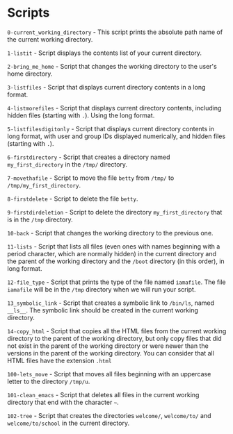 # Scripts

`0-current_working_directory` - This script prints the absolute path name of the current working directory.

`1-listit` - Script displays the contents list of your current directory.

`2-bring_me_home` - Script that changes the working directory to the user's home directory.

`3-listfiles` - Script that displays current directory contents in a long format.

`4-listmorefiles` - Script that displays current directory contents, including hidden files (starting with `.`). Using the long format.

`5-listfilesdigitonly` - Script that displays current directory contents in long format, with user and group IDs displayed numerically, and hidden files (starting with `.`).

`6-firstdirectory` - Script that creates a directory named `my_first_directory` in the `/tmp/` directory.

`7-movethafile` - Script to move the file `betty` from `/tmp/` to `/tmp/my_first_directory`.

`8-firstdelete` - Script to delete the file `betty`.

`9-firstdirdeletion` - Script to delete the directory `my_first_directory` that is in the `/tmp` directory.

`10-back` - Script that changes the working directory to the previous one.

`11-lists` - Script that lists all files (even ones with names beginning with a period character, which are normally hidden) in the current directory and the parent of the working directory and the `/boot` directory (in this order), in long format.

`12-file_type` - Script that prints the type of the file named `iamafile`. The file `iamafile` will be in the `/tmp` directory when we will run your script.

`13_symbolic_link` - Script that creates a symbolic link to `/bin/ls`, named `__ls__`. The symbolic link should be created in the current working directory.

`14-copy_html` - Script that copies all the HTML files from the current working directory to the parent of the working directory, but only copy files that did not exist in the parent of the working directory or were newer than the versions in the parent of the working directory. You can consider that all HTML files have the extension `.html`

`100-lets_move` - Script that moves all files beginning with an uppercase letter to the directory `/tmp/u`.

`101-clean_emacs` - Script that deletes all files in the current working directory that end with the character `~`.

`102-tree` - Script that creates the directories `welcome/`, `welcome/to/` and `welcome/to/school` in the current directory.
